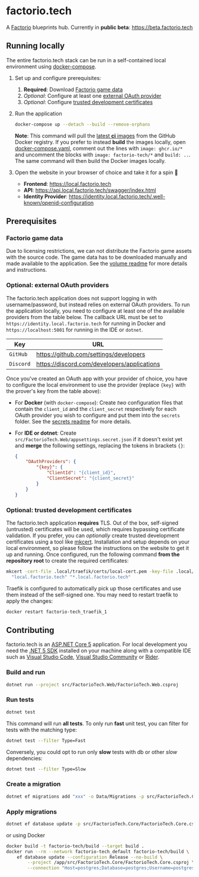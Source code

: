 # factorio.tech

A [Factorio](https://www.factorio.com) blueprints hub. Currently in **public beta**: https://beta.factorio.tech

## Running locally

The entire factorio.tech stack can be run in a self-contained local environment using [docker-compose](https://docs.docker.com/compose).

1. Set up and configure prerequisites:

    1. **Required**: Download [Factorio game data](#factorio-game-data)
    2. *Optional*: Configure at least one [external OAuth provider](#optional-external-oauth-providers)
    3. *Optional*: Configure [trusted development certificates](#optional-trusted-development-certificates)

2. Run the application

    ```bash
    docker-compose up --detach --build --remove-orphans
    ```

    **Note**: This command will pull the [latest **ci** images](https://github.com/dstockhammer?tab=packages&repo_name=factorio-tech) from the GitHub Docker registry. If you prefer to instead **build** the images locally, open [docker-compose.yaml](docker-compose.yaml), comment out the lines with `image: ghcr.io/*` and uncomment the blocks with `image: factorio-tech/*` and `build: ..`. The same command will then build the Docker images locally.

3. Open the website in your browser of choice and take it for a spin 🚀

    - **Frontend**: https://local.factorio.tech
    - **API**: https://api.local.factorio.tech/swagger/index.html
    - **Identity Provider**: https://identity.local.factorio.tech/.well-known/openid-configuration

## Prerequisites

### Factorio game data

Due to licensing restrictions, we can not distribute the Factorio game assets with the source code. The game data has to be downloaded manually and made available to the application. See the [volume readme](.local/volumes/factorio) for more details and instructions.

### Optional: external OAuth providers

The factorio.tech application does not support logging in with username/password, but instead relies on external OAuth providers. To run the application locally, you need to configure at least one of the available providers from the table below. The callback URL must be set to `https://identity.local.factorio.tech` for running in Docker and `https://localhost:5001` for running in the IDE or `dotnet`.

| Key       | URL                                         |
| --------- | ------------------------------------------- |
| `GitHub`  | https://github.com/settings/developers      |
| `Discord` | https://discord.com/developers/applications |


Once you've created an OAuth app with your provider of choice, you have to configure the local environment to use the provider (replace `{key}` with the prover's key from the table above):

- For **Docker** (with `docker-compose`): Create *two* configuration files that contain the `client_id` and the `client_secret` respectively for each OAuth provider you wish to configure and put them into the `secrets` folder. See the [secrets readme](.local/secrets) for more details.

- For **IDE or dotnet**: Create `src/FactorioTech.Web/appsettings.secret.json` if it doesn't exist yet and **merge** the following settings, replacing the tokens in brackets `{}`:

    ```json
    {
        "OAuthProviders": {
            "{key}": {
                "ClientId": "{client_id}",
                "ClientSecret": "{client_secret}"
            }
        }
    }
    ```

### Optional: trusted development certificates

The factorio.tech application **requires** TLS. Out of the box, self-signed (untrusted) certificates will be used, which requires bypassing certificate validation. If you prefer, you can *optionally* create trusted development certificates using a tool like [mkcert](https://github.com/FiloSottile/mkcert). Installation and setup depends on your local environment, so please follow the instructions on the website to get it up and running. Once configured, run the following command **from the repository root** to create the required certificates:

```bash
mkcert -cert-file .local/traefik/certs/local-cert.pem -key-file .local/traefik/certs/local-key.pem \
  "local.factorio.tech" "*.local.factorio.tech"
```

Traefik is configured to automatically pick up those certificates and use them instead of the self-signed one. You may need to restart traefik to apply the changes:

```bash
docker restart factorio-tech_traefik_1
```

## Contributing

factorio.tech is an [ASP.NET Core 5](https://docs.microsoft.com/en-us/aspnet/core/introduction-to-aspnet-core?view=aspnetcore-5.0) application. For local development you need the [.NET 5 SDK](https://dotnet.microsoft.com/download) installed on your machine along with a compatible IDE such as [Visual Studio Code](https://code.visualstudio.com), [Visual Studio Community](https://visualstudio.microsoft.com/vs/community) or [Rider](https://www.jetbrains.com/rider).

### Build and run

```bash
dotnet run --project src/FactorioTech.Web/FactorioTech.Web.csproj
```

### Run tests

```bash
dotnet test
```

This command will run **all tests**. To only run **fast** unit test, you can filter for tests with the matching type:

```bash
dotnet test --filter Type=Fast
```

Conversely, you could opt to run only **slow** tests with db or other *slow* dependencies:

```bash
dotnet test --filter Type=Slow
```

### Create a migration

```bash
dotnet ef migrations add "xxx" -o Data/Migrations -p src/FactorioTech.Core/FactorioTech.Core.csproj
```

### Apply migrations

```bash
dotnet ef database update -p src/FactorioTech.Core/FactorioTech.Core.csproj
```

or using Docker

```bash
docker build -t factorio-tech/build --target build .
docker run --rm --network factorio-tech_default factorio-tech/build \
    ef database update --configuration Release --no-build \
        --project /app/src/FactorioTech.Core/FactorioTech.Core.csproj \
        --connection "Host=postgres;Database=postgres;Username=postgres;Password=postgres"
```
